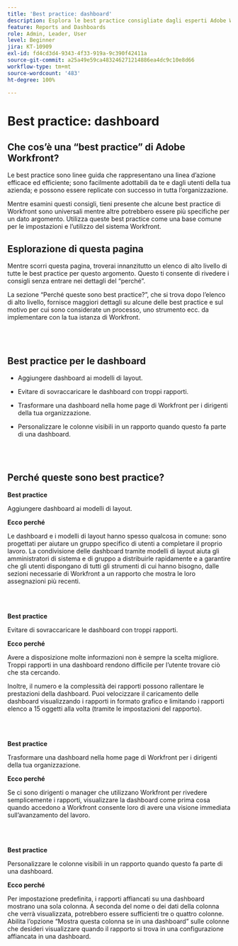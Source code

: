 ```yaml
---
title: 'Best practice: dashboard'
description: Esplora le best practice consigliate dagli esperti Adobe Workfront in merito alla configurazione, alla gestione e all’utilizzo delle dashboard di Workfront.
feature: Reports and Dashboards
role: Admin, Leader, User
level: Beginner
jira: KT-10909
exl-id: fd4cd3d4-9343-4f33-919a-9c390f42411a
source-git-commit: a25a49e59ca483246271214886ea4dc9c10e8d66
workflow-type: tm+mt
source-wordcount: '483'
ht-degree: 100%

---
```


# Best practice: dashboard

## Che cos’è una “best practice” di Adobe Workfront?

Le best practice sono linee guida che rappresentano una linea d’azione efficace ed efficiente; sono facilmente adottabili da te e dagli utenti della tua azienda; e possono essere replicate con successo in tutta l’organizzazione.

Mentre esamini questi consigli, tieni presente che alcune best practice di Workfront sono universali mentre altre potrebbero essere più specifiche per un dato argomento. Utilizza queste best practice come una base comune per le impostazioni e l’utilizzo del sistema Workfront.

## Esplorazione di questa pagina

Mentre scorri questa pagina, troverai innanzitutto un elenco di alto livello di tutte le best practice per questo argomento. Questo ti consente di rivedere i consigli senza entrare nei dettagli del “perché”.

La sezione “Perché queste sono best practice?”, che si trova dopo l’elenco di alto livello, fornisce maggiori dettagli su alcune delle best practice e sul motivo per cui sono considerate un processo, uno strumento ecc. da implementare con la tua istanza di Workfront.

</br>
</br>

## Best practice per le dashboard

* Aggiungere dashboard ai modelli di layout.

* Evitare di sovraccaricare le dashboard con troppi rapporti.

* Trasformare una dashboard nella home page di Workfront per i dirigenti della tua organizzazione.

* Personalizzare le colonne visibili in un rapporto quando questo fa parte di una dashboard.


</br>
</br>


## Perché queste sono best practice?

**Best practice**

Aggiungere dashboard ai modelli di layout.

**Ecco perché**

Le dashboard e i modelli di layout hanno spesso qualcosa in comune: sono progettati per aiutare un gruppo specifico di utenti a completare il proprio lavoro. La condivisione delle dashboard tramite modelli di layout aiuta gli amministratori di sistema e di gruppo a distribuirle rapidamente e a garantire che gli utenti dispongano di tutti gli strumenti di cui hanno bisogno, dalle sezioni necessarie di Workfront a un rapporto che mostra le loro assegnazioni più recenti.

</br>
</br>

**Best practice**

Evitare di sovraccaricare le dashboard con troppi rapporti.

**Ecco perché**

Avere a disposizione molte informazioni non è sempre la scelta migliore. Troppi rapporti in una dashboard rendono difficile per l’utente trovare ciò che sta cercando.

Inoltre, il numero e la complessità dei rapporti possono rallentare le prestazioni della dashboard. Puoi velocizzare il caricamento delle dashboard visualizzando i rapporti in formato grafico e limitando i rapporti elenco a 15 oggetti alla volta (tramite le impostazioni del rapporto).

</br>
</br>

**Best practice**

Trasformare una dashboard nella home page di Workfront per i dirigenti della tua organizzazione.

**Ecco perché**

Se ci sono dirigenti o manager che utilizzano Workfront per rivedere semplicemente i rapporti, visualizzare la dashboard come prima cosa quando accedono a Workfront consente loro di avere una visione immediata sull’avanzamento del lavoro.

</br>
</br>

**Best practice**

Personalizzare le colonne visibili in un rapporto quando questo fa parte di una dashboard.

**Ecco perché**

Per impostazione predefinita, i rapporti affiancati su una dashboard mostrano una sola colonna. A seconda del nome o dei dati della colonna che verrà visualizzata, potrebbero essere sufficienti tre o quattro colonne. Abilita l’opzione “Mostra questa colonna se in una dashboard” sulle colonne che desideri visualizzare quando il rapporto si trova in una configurazione affiancata in una dashboard.
